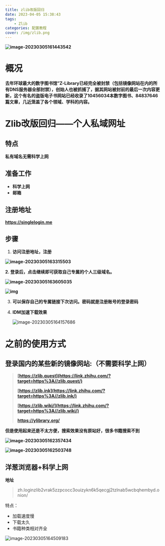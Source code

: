 ```yaml
---
title: zlib改版回归
date: 2023-04-05 15:38:43
tags: 
	- Zlib
categories: 配置教程
cover: /img/zlib.png
---
```




**![image-20230305161443542](https://gitee.com/juzihhu/image_bed/raw/master/img/image-20230305161443542.png)**

# **概况**

**去年环球最大的数字图书馆”Z-Library已经完全被封禁（包括镜像网站在内的所有DNS服务器全部封禁），创始人也被抓捕了，据其网站被封前的最后一次内容更新，这个有名的盗版电子书网站已经收录了10456034本数字图书、84837646篇文章，几近笼盖了各个领域、学科的内容。**



# **Zlib改版回归——个人私域网址**

## **特点**

**私有域名无需科学上网**



## **准备工作**

- **科学上网**
- **邮箱**

## **注册地址**

**https://singlelogin.me**

## **步骤**

1. **访问注册地址，注册**

**![image-20230305163315503](https://gitee.com/juzihhu/image_bed/raw/master/img/image-20230305163315503.png)**

**2. 登录后，点击继续即可获取自己专属的个人三级域名。**

**![image-20230305163605035](https://gitee.com/juzihhu/image_bed/raw/master/img/image-20230305163605035.png)**

**![img](https://gitee.com/juzihhu/image_bed/raw/master/img/d6516874e7ef4e13.jpg)**

3. **可以保存自己的专属链接下次访问。密码就是注册账号的登录密码**

4. **IDM加速下载效果**

   ![image-20230305164157686](https://gitee.com/juzihhu/image_bed/raw/master/img/image-20230305164157686.png)

   

# **之前的使用方式**

##  **登录国内的某些新的镜像网站:（不需要科学上网）**

> **[https://zlib.quest](https://link.zhihu.com/?target=https%3A//zlib.quest/)**
>
> **[https://zlib.ink](https://link.zhihu.com/?target=https%3A//zlib.ink/)**
>
> **[https://zlib.wiki/](https://link.zhihu.com/?target=https%3A//zlib.wiki/)**
>
> **https://ylibrary.org/**

**但是使用起来还是不太方便，搜索效果没有原站好，很多书籍搜索不到**

**![image-20230305162357434](https://gitee.com/juzihhu/image_bed/raw/master/img/image-20230305162357434.png)**

**![image-20230305162503748](https://gitee.com/juzihhu/image_bed/raw/master/img/image-20230305162503748.png)**



## **洋葱浏览器+科学上网**

**地址**

> zh.loginzlib2vrak5zzpcocc3ouizykn6k5qecgj2tzlnab5wcbqhembyd.onion/

特点：

- 加载速度慢
- 下载太久
- 书籍种类相对齐全

![image-20230305164509183](https://gitee.com/juzihhu/image_bed/raw/master/img/image-20230305164509183.png)